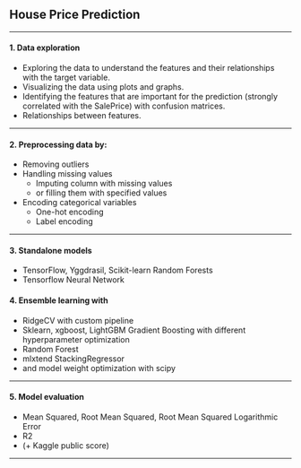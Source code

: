 

## House Price Prediction

---

#### 1. Data exploration
- Exploring the data to understand the features and their relationships with the target variable.
- Visualizing the data using plots and graphs.
- Identifying the features that are important for the prediction (strongly correlated with the SalePrice) with confusion matrices.
- Relationships between features.
   
---

#### 2. Preprocessing data by:
- Removing outliers
- Handling missing values
  - Imputing column with missing values
  - or filling them with specified values
- Encoding categorical variables
  - One-hot encoding
  - Label encoding

---

#### 3. Standalone models
- TensorFlow, Yggdrasil, Scikit-learn Random Forests
- Tensorflow Neural Network

#### 4. Ensemble learning with
   - RidgeCV with custom pipeline
   - Sklearn, xgboost, LightGBM Gradient Boosting with different hyperparameter optimization
   - Random Forest
   - mlxtend StackingRegressor 
   - and model weight optimization with scipy

---

#### 5. Model evaluation

- Mean Squared, Root Mean Squared, Root Mean Squared Logarithmic Error
- R2
- (+ Kaggle public score)

---